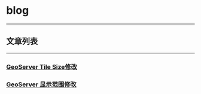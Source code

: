 ﻿# blog
----

## 文章列表
----  
### [GeoServer Tile Size修改](201812/20_01.md)
### [GeoServer 显示范围修改](201812/20_02.md)
